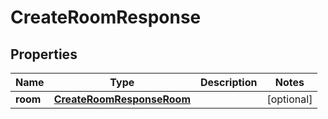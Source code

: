 

# CreateRoomResponse


## Properties

| Name | Type | Description | Notes |
|------------ | ------------- | ------------- | -------------|
|**room** | [**CreateRoomResponseRoom**](CreateRoomResponseRoom.md) |  |  [optional] |



